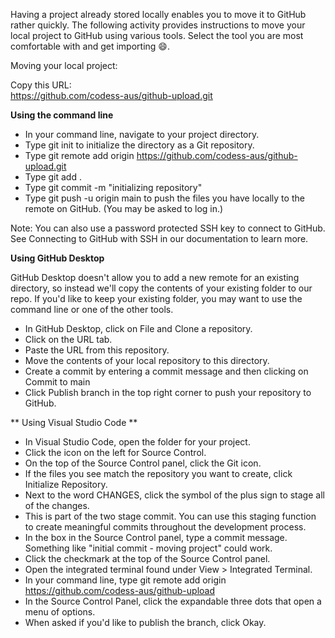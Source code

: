 

Having a project already stored locally enables you to move it to GitHub rather quickly. The following activity provides instructions to move your local project to GitHub using various tools. Select the tool you are most comfortable with and get importing 😄.  

Moving your local project:  

Copy this URL:   
https://github.com/codess-aus/github-upload.git

**Using the command line**  

* In your command line, navigate to your project directory.  
* Type git init to initialize the directory as a Git repository.
* Type git remote add origin https://github.com/codess-aus/github-upload.git
* Type git add .
* Type git commit -m "initializing repository"
* Type git push -u origin main to push the files you have locally to the remote on GitHub. (You may be asked to log in.)  

Note: You can also use a password protected SSH key to connect to GitHub. See Connecting to GitHub with SSH in our documentation to learn more.

**Using GitHub Desktop**  

GitHub Desktop doesn't allow you to add a new remote for an existing directory, so instead we'll copy the contents of your existing folder to our repo. If you'd like to keep your existing folder, you may want to use the command line or one of the other tools.

* In GitHub Desktop, click on File and Clone a repository.
* Click on the URL tab.
* Paste the URL from this repository.
* Move the contents of your local repository to this directory.
* Create a commit by entering a commit message and then clicking on Commit to main
* Click Publish branch in the top right corner to push your repository to GitHub.

** Using Visual Studio Code **

* In Visual Studio Code, open the folder for your project.
* Click the icon on the left for Source Control.
* On the top of the Source Control panel, click the Git icon.
* If the files you see match the repository you want to create, click Initialize Repository.
* Next to the word CHANGES, click the symbol of the plus sign to stage all of the changes.
* This is part of the two stage commit. You can use this staging function to create meaningful commits throughout the development process.
* In the box in the Source Control panel, type a commit message. Something like "initial commit - moving project" could work.
* Click the checkmark at the top of the Source Control panel.
* Open the integrated terminal found under View > Integrated Terminal.
* In your command line, type git remote add origin https://github.com/codess-aus/github-upload
* In the Source Control Panel, click the expandable three dots that open a menu of options.
* When asked if you'd like to publish the branch, click Okay.
